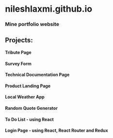 # nileshlaxmi.github.io
### Mine portfolio website

## Projects:

#### Tribute Page
#### Survey Form
#### Technical Documentation Page
#### Product Landing Page
#### Local Weather App
#### Random Quote Generator
#### To Do List - using React
#### Login Page - using React, React Router and Redux

